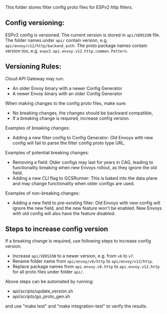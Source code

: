 
This folder stores filter config proto files for ESPv2 http filters.

## Config versioning:

ESPv2 config is versioned. The current version is stored in `api/VERSION` file.
The folder names under `api/` contain version, e.g. `api/envoy/v12/http/backend_auth`.
The proto package names contain version too, e.g. `espv2.api.envoy.v12.http.common.Pattern`.

## Versioning Rules:

Cloud API Gateway may run:

* An older Envoy binary with a newer Config Generator
* A newer Envoy binary with an older Config Generator

When making changes to the config proto files, make sure:

* No breaking changes, the changes should be backward compatible,
* If a breaking change is required, increase config version.

Examples of breaking changes:

* Adding a new filter config to Config Generator: Old Envoys with new config
  will fail to parse the filter config proto type URL.

Examples of potential breaking changes:

* Removing a field: Older configs may last for years in CAG, leading to
  functionality breaking when new Envoys rollout, as they ignore the old field.
* Adding a new CLI flag to GCSRunner: This is baked into the data plane and may
  change functionality when older configs are used.

Examples of non-breaking changes:

* Adding a new field to pre-existing filter: Old Envoys with new config will
  ignore the new field, and the new feature won't be enabled. New Envoys with
  old config will also have the feature disabled.

## Steps to increase config version

If a breaking change is required, use following steps to increase config version.
* Increase `api/VERSION` to a newer version, e.g. from `v6` to `v7`.
* Rename folder name from `api/envoy/v6/http` to `api/envoy/v12/http`.
* Replace package names from `api.envoy.v6.http` to `api.envoy.v12.http` for all proto files under folder `api/`.

Above steps can be automated by running:
* api/scripts/update_version.sh
* api/scripts/go_proto_gen.sh

and use "make test" and "make integration-test" to verify the results.

